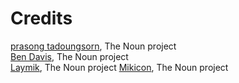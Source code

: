 # Credits

[prasong tadoungsorn](https://thenounproject.com/layersky), The Noun project  
[Ben Davis](https://thenounproject.com/smashicons), The Noun project  
[Laymik](https://thenounproject.com/laymik), The Noun project
[Mikicon](https://thenounproject.com/mikicon), The Noun project



